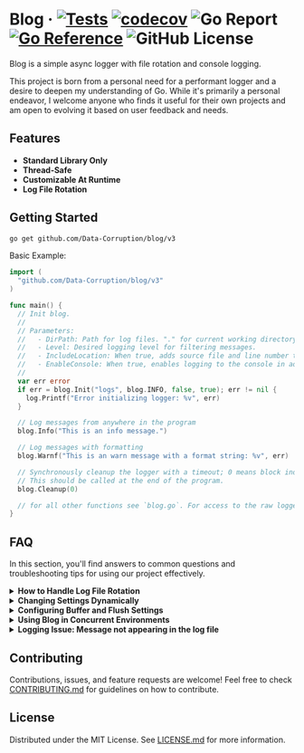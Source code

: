 # Blog · [![Tests](https://github.com/Data-Corruption/blog/actions/workflows/tests.yml/badge.svg)](https://github.com/Data-Corruption/blog/actions/workflows/tests.yml) [![codecov](https://codecov.io/github/Data-Corruption/blog/graph/badge.svg?token=HGC6QI86EG)](https://codecov.io/github/Data-Corruption/blog) ![Go Report](https://img.shields.io/badge/go%20report-A+-brightgreen.svg?style=flat) [![Go Reference](https://pkg.go.dev/badge/github.com/Data-Corruption/blog.svg)](https://pkg.go.dev/github.com/Data-Corruption/blog) ![GitHub License](https://img.shields.io/github/license/Data-Corruption/blog)

Blog is a simple async logger with file rotation and console logging.

This project is born from a personal need for a performant logger and a desire to deepen my understanding of Go. While it's primarily a personal endeavor, I welcome anyone who finds it useful for their own projects and am open to evolving it based on user feedback and needs.

## Features

- **Standard Library Only**
- **Thread-Safe**
- **Customizable At Runtime**
- **Log File Rotation**

## Getting Started

```sh
go get github.com/Data-Corruption/blog/v3
```

Basic Example:

```go
import (
  "github.com/Data-Corruption/blog/v3"
)

func main() {
  // Init blog.
  //
  // Parameters:
  //   - DirPath: Path for log files. "." for current working directory or "" to disable file logging.
  //   - Level: Desired logging level for filtering messages.
  //   - IncludeLocation: When true, adds source file and line number to log messages (e.g., "main.go:42").
  //   - EnableConsole: When true, enables logging to the console in addition to files.
  //
  var err error
  if err = blog.Init("logs", blog.INFO, false, true); err != nil {
    log.Printf("Error initializing logger: %v", err)
  }

  // Log messages from anywhere in the program
  blog.Info("This is an info message.")

  // Log messages with formatting
  blog.Warnf("This is an warn message with a format string: %v", err)

  // Synchronously cleanup the logger with a timeout; 0 means block indefinitely.
  // This should be called at the end of the program.
  blog.Cleanup(0)

  // for all other functions see `blog.go`. For access to the raw logger, see the other internal packages.
}
```

## FAQ

In this section, you'll find answers to common questions and troubleshooting tips for using our project effectively.

<details>
<summary><b>How to Handle Log File Rotation</b></summary>

Question: What happens when the log file reaches its maximum size, and how can I manage it?

Answer: Blog automatically handles log file rotation based on the size limit you set. Once the latest.log file exceeds the specified maximum size, it's renamed with the current date and time, and a new latest.log file is created. You can adjust the maximum file size using `blog.SetMaxFileSizeBytes(size)`. This ensures your logs are manageable and prevents excessive file growth.
</details>

<details>
<summary><b>Changing Settings Dynamically</b></summary>

Question: Can I change the logger's settings at runtime, and how?

Answer: Yes, you can dynamically adjust various settings in the logger. Due to the async nature of the logger these settings may take a few ms to update. Here is a list of available methods to update settings:

- `SetLevel(level LogLevel)`
- `SetConsole(enable bool)`
- `SetMaxBufferSizeBytes(size int)` Larger values will increase memory usage and reduce the frequency of disk writes.
- `SetMaxFileSizeBytes(size int)`
- `SetDirectoryPath(path string)` "." for current directory and "" to disable file logging.
- `SetFlushInterval(d time.Duration)` To disable automatic flushing, set to 0

</details>

<details>
<summary><b>Configuring Buffer and Flush Settings</b></summary>

**Question**: How can I optimize performance by configuring the internal buffer and flush intervals?

**Answer**: Blog optimizes log writing using a rolling buffer, which automatically flushes based on two configurable events:

- **Buffer Size Limit Reached**: When the buffer accumulates to a certain size, it triggers a flush. You can set this threshold with `blog.SetMaxBufferSizeBytes(size)`. The default size is 4KB. Larger values will reduce the frequency of disk writes but also increase memory usage.
- **Time Interval Elapsed**: The buffer also flushes periodically after a specified time interval, ensuring logs are written even during low activity. Set this interval with `blog.SetFlushInterval(amountOfTime)`. The default interval is 5 seconds. Shortening this time ensures more frequent writes, while lengthening it can reduce disk I/O. To disable entirely set this to 0.

</details>

<details>
<summary><b>Using Blog in Concurrent Environments</b></summary>

**Question**: Is Blog suitable for concurrent environments, and are there any special considerations for synchronous operations?

**Answer**: Blog is inherently safe for concurrent use in applications. Keep in mind it is asynchronous. Tf you require synchronous logging, I recommend checking out one of GO's many libs that support sync operation, like [zap](https://github.com/uber-go/zap).
</details>

<details>
<summary><b>Logging Issue: Message not appearing in the log file</b></summary>
  
**Question**: After logging a message, flushing, and then reading the log file, why doesn't it contain my message?

**Answer**: This is likely due to the asynchronous nature of our logging system. These processes may require some time to execute. To resolve this:

- **Step 1**: Wait for a few milliseconds after logging your message before flushing or cleanup.
- **Step 2**: Similarly, wait for a few milliseconds after flushing before you attempt to read the log file.

</details>

## Contributing

Contributions, issues, and feature requests are welcome! Feel free to check [CONTRIBUTING.md](CONTRIBUTING.md) for guidelines on how to contribute.

## License

Distributed under the MIT License. See [LICENSE.md](LICENSE.md) for more information.
